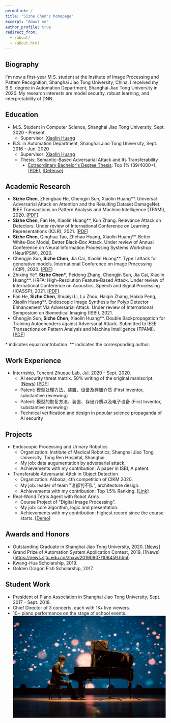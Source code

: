 ```yaml
---
permalink: /
title: "Sizhe Chen's homepage"
excerpt: "About me"
author_profile: true
redirect_from: 
  - /about/
  - /about.html
---
```


  
Biography
------
I'm now a first-year M.S. student at the Institute of Image Processing and Pattern Recognition, Shanghai Jiao Tong University, China. I received my B.S. degree in Automation Department, Shanghai Jiao Tong University in 2020. My research interests are model security, robust learning, and interpretability of DNN.

Education
------
+ M.S. Student in Computer Science, Shanghai Jiao Tong University, Sept. 2020 - Present
   + Supervisor: [Xiaolin Huang](http://www.automation.sjtu.edu.cn/ShowPeople.aspx?info_id=2418&info_lb=590&flag=98)
+ B.S. in Automation Department, Shanghai Jiao Tong University, Sept. 2016 - Jun. 2020
   + Supervisor: [Xiaolin Huang](http://www.automation.sjtu.edu.cn/ShowPeople.aspx?info_id=2418&info_lb=590&flag=98)
   + Thesis: Semantic-Based Adversarial Attack and Its Transferability
      + [Extraordinary Bachelor's Degree Thesis](http://sjcg.jwc.sjtu.edu.cn/): Top 1% (39/4000+), [[PDF](http://sjcg.jwc.sjtu.edu.cn/375/2020/2020/Dissertation.html)], [[Defense](http://sjcg.jwc.sjtu.edu.cn/375/27/27/Video.html)]

Academic Research
------
+ **Sizhe Chen**, Zhengbao He, Chengjin Sun, Xiaolin Huang\*\*. Universal Adversarial Attack on Attention and the Resulting Dataset DamageNet. IEEE Transactions on Pattern Analysis and Machine Intelligence (TPAMI), 2020. [[PDF](https://arxiv.org/abs/2001.06325)]
+ **Sizhe Chen**, Fan He, Xiaolin Huang\*\*, Kun Zhang. Relevance Attack on Detectors. Under review of International Conference on Learning Representations (ICLR), 2021. [[PDF](https://openreview.net/forum?id=_b8l7rVPe8z)]
+ **Sizhe Chen**, Qinghua Tao, Zhehao Huang, Xiaolin Huang\*\*. Better White-Box Model, Better Black-Box Attack. Under review of Annual Conference on Neural Information Processing Systems Workshop (NeurIPSW), 2020.
+ Chengjin Sun, **Sizhe Chen**, Jia Cai, Xiaolin Huang\*\*. Type I attack for generative models. International Conference on Image Processing (ICIP), 2020. [[PDF](https://arxiv.org/abs/2003.01872)]
+ Zhixing Ye\*, **Sizhe Chen\***, Peidong Zhang, Chengjin Sun, Jia Cai, Xiaolin Huang\*\*. HRFA: High-Resolution Feature-Based Attack. Under review of International Conference on Acoustics, Speech and Signal Processing (ICASSP), 2021. [[PDF](https://arxiv.org/abs/2001.07631)]
+ Fan He, **Sizhe Chen**, Shuaiyi Li, Lu Zhou, Haiqin Zhang, Haixia Peng, Xiaolin Huang\*\*. Endoscopic Image Synthesis for Polyp Detector Enhancement Via Adversarial Attack. Under review of International Symposium on Biomedical Imaging (ISBI), 2021. 
+ Chengjin Sun, **Sizhe Chen**, Xiaolin Huang\*\*. 	Double Backpropagation for Training Autoencoders against Adversarial Attack. Submitted to IEEE Transactions on Pattern Analysis and Machine Intelligence (TPAMI). [[PDF](https://arxiv.org/abs/2003.01895)]

\* indicates equal contribution. \*\* indicates the corresponding author. 

Work Experience
------
+ Internship, Tencent Zhuque Lab, Jul. 2020 - Sept. 2020.
   + AI security threat matrix. 50% writing of the original maniscript. [[News](https://ai.tencent.com/ailab/zh/news/detial/?id=68)] [[PDF](https://ai.tencent.com/ailab/media/AI%E5%AE%89%E5%85%A8%E7%9A%84%E5%A8%81%E8%83%81%E9%A3%8E%E9%99%A9%E7%9F%A9%E9%98%B5.pdf)]
   + Patent: 模型处理方法、装置、设备及存储介质 (First Inventor, substantive reviewing)
   + Patent: 模型的恢复方法、装置、存储介质以及电子设备 (First Inventor, substantive reviewing)
   + Technical verification and design in popular science propaganda of AI security

Projects
------
+ Endoscopic Processing and Urinary Robotics
   + Organization: Institute of Medical Robotics, Shanghai Jiao Tong University. Tong Ren Hospital, Shanghai.
   + My job: data augumentation by adversarial attack.
   + Achievements with my contribution: A paper in ISBI, A patent.
+ Transferable Adversarial Attck in Object Detection
   + Organization: Alibaba, 4th competition of CIKM 2020.
   + My job: leader of team "谁都判不队", architecture design.
   + Achievements with my contribution: Top 1.5% Ranking. [[Link](https://tianchi.aliyun.com/competition/entrance/531806/rankingList)]
+ Real-World Tetris Agent with Robot Arms
   + Course Project of "Digital Image Processing".
   + My job: core algorithm, logic and presentation.
   + Achievements with my contribution: highest record since the course starts. [[Demo](https://v.qq.com/x/page/a0889zszx7j.html)]

Awards and Honors
------
+ Outstanding Graduate in Shanghai Jiao Tong University, 2020. [[News](http://www.automation.sjtu.edu.cn/show.aspx?info_lb=610&flag=101&info_id=2875)]
+ Grand Prize of Automation System Application Contest, 2019. [[News](https://news.sjtu.edu.cn/zhxw/20190807/108459.html]
+ Kwang-Hua Scholarship, 2019.
+ Golden Dragon Fish Scholarship, 2017.

Student Work
------
+ President of Piano Association in Shanghai Jiao Tong University, Sept. 2017 - Sept. 2018.
+ Chief Director of 3 concerts, each with 1K+ live viewers.
+ 10+ piano performance on the stage of school events.
![](images/piano.jpg)
